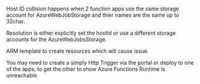Host ID collision happens when 2 function apps use the same storage account for AzureWebJobStorage and thier names are the same up to 32char. 

Resolution is either explicitly set the hostId or use a different storage accounts for the AzureWebJobsStorage. 

ARM template to create resources which will cause issue. 

You may need to create a simply Http Trigger via the portal or deploy to one of the apps, to get the other to show Azure Functions Runtime is unreachable. 
